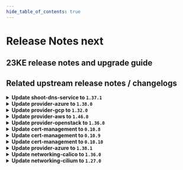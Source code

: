 ```yaml
---
hide_table_of_contents: true
---
```


# Release Notes next

## 23KE release notes and upgrade guide

## Related upstream release notes / changelogs


<details>
<summary><b>Update shoot-dns-service to <code>1.37.1</code></b></summary>

# [gardener/gardener-extension-shoot-dns-service]

## 🐛 Bug Fixes

- `[USER]` Fail if reading secret for external provider fails. (#231) by `Martin Weindel <martin.weindel@sap.com>` [$890c829ba1058e748ef1f05ec7bfe3bbf644f6a7]

</details>

<details>
<summary><b>Update provider-azure to <code>1.38.0</code></b></summary>

# [gardener/gardener-extension-provider-azure]

## ⚠️ Breaking Changes

- `[OPERATOR]` The `security.gardener.cloud/pod-security-enforce` annotation in the ControllerRegistration is set to `baseline`. With this, the pods running in the extension namespace should comply with `baseline` pod-security standard. by @shafeeqes [#713]
- `[OPERATOR]` `provider-azure` no longer supports Shoots or Seeds with Кubernetes version < 1.22. by @shafeeqes [#708]
## ✨ New Features

- `[DEVELOPER]` This extension is now compatible with the `MachineControllerManagerDeployment` feature gate of `gardenlet`. by @rfranzke [#705]
- `[OPERATOR]` The `gardener-extension-admission-azure` chart allows to optionally configure a projected volume based kubeconfig. by @timuthy [#721]
## 🏃 Others

- `[OPERATOR]` Remove limits from critical control plane components. by @kon-angelo [#715]
- `[OPERATOR]` always search latest os version to build up the Bastion instance by @tedteng [#668]
- `[USER]` The node-controller-manager is now set to keep setting deprecated node labels for k8s clusters of version `>=1.26.0, <1.28.0` to ensure pods using persistent volumes with node affinities are scheduled in the cluster. by @vpnachev [#716]
# [gardener/terraformer]

## 🏃 Others

- `[OPERATOR]` Alpine has been updated to v1.18.2 by @kon-angelo [gardener/terraformer#138]
- `[OPERATOR]` Golang has been updated to v1.20.5 by @kon-angelo [gardener/terraformer#138]

</details>

<details>
<summary><b>Update provider-gcp to <code>1.32.0</code></b></summary>

# [gardener/gardener-extension-provider-gcp]

## ⚠️ Breaking Changes

- `[OPERATOR]` `provider-gcp` no longer supports Shoots or Seeds with Кubernetes version < 1.22. by @shafeeqes [#628]
- `[OPERATOR]` The `security.gardener.cloud/pod-security-enforce` annotation in the ControllerRegistration is set to `baseline`. With this, the pods running in the extension namespace should comply with `baseline` pod-security standard. by @shafeeqes [#632]
## ✨ New Features

- `[DEVELOPER]` This extension is now compatible with the `MachineControllerManagerDeployment` feature gate of `gardenlet`. by @rfranzke [#624]
- `[OPERATOR]` The `gardener-extension-admission-gcp` chart allows to optionally configure a projected volume based kubeconfig. by @timuthy [#638]
## 🏃 Others

- `[OPERATOR]` `cloud-controller-manager`'s route controller is no longer activated for clusters with overlay network by @ScheererJ [#631]
- `[OPERATOR]` Remove limits from critical control plane components. by @kon-angelo [#634]
- `[OPERATOR]` The following image is updated:  
  - registry.k8s.io/cloud-provider-gcp/gcp-compute-persistent-disk-csi-driver: v1.9.5 -> v1.9.7 by @ialidzhikov [#636]
# [gardener/terraformer]

## 🏃 Others

- `[OPERATOR]` Golang has been updated to v1.20.5 by @kon-angelo [gardener/terraformer#138]
- `[OPERATOR]` Alpine has been updated to v1.18.2 by @kon-angelo [gardener/terraformer#138]

</details>

<details>
<summary><b>Update provider-aws to <code>1.46.0</code></b></summary>

# [gardener/gardener-extension-provider-aws]

## ⚠️ Breaking Changes

- `[OPERATOR]` `provider-aws` no longer supports Shoots or Seeds with Кubernetes version < 1.22. by @shafeeqes [#771]
- `[USER]` If the AWS Load Balancer Controller is deployed, the user used by the cloudprovider needs additional permissions. See last section in this example AWS IAM policy document [here](https://github.com/gardener/gardener-extension-provider-aws/blob/master/docs/usage-as-end-user.md#permissions) for more details. by @MartinWeindel [#717]
## ✨ New Features

- `[OPERATOR]` The `gardener-extension-admission-aws` chart allows to optionally configure a projected volume based kubeconfig. by @timuthy [#791]
- `[DEVELOPER]` This extension is now compatible with the `MachineControllerManagerDeployment` feature gate of `gardenlet`. by @rfranzke [#774]
- `[USER]` The AWS Load Balancer Controller is deployed into the control plane if enabled with `spec.provider.controlPlaneConfig.loadBalancerController.enabled=true` in the shoot manifest. by @MartinWeindel [#717]
## 🏃 Others

- `[OPERATOR]` Infrastructure dualstack support can be enabled via `spec.provider.infrastructureConfig.dualStack.enabled: true` in the shoot.yaml. by @DockToFuture [#778]
- `[OPERATOR]` add a sustainable way to get available image AMIs for the test by @tedteng [#715]
- `[OPERATOR]` Remove limits from system critical components by @kon-angelo [#787]
# [gardener/terraformer]

## 🏃 Others

- `[OPERATOR]` Golang has been updated to v1.20.5 by @kon-angelo [gardener/terraformer#138]
- `[OPERATOR]` Alpine has been updated to v1.18.2 by @kon-angelo [gardener/terraformer#138]

</details>

<details>
<summary><b>Update provider-openstack to <code>1.36.0</code></b></summary>

# [gardener/machine-controller-manager]

## 🐛 Bug Fixes

- `[OPERATOR]` Included `UnavailableReplicas` in determining if a machine deployment status update is needed by @ialidzhikov [gardener/machine-controller-manager#834]
# [gardener/gardener-extension-provider-openstack]

## ⚠️ Breaking Changes

- `[OPERATOR]` `provider-openstack` no longer supports Seeds or Shoots with Кubernetes version < 1.22. by @shafeeqes [#648]
- `[OPERATOR]` The `security.gardener.cloud/pod-security-enforce` annotation in the ControllerRegistration is set to `baseline`. With this, the pods running in the extension namespace should comply with `baseline` pod-security standard. by @shafeeqes [#653]
## ✨ New Features

- `[OPERATOR]` Flow-based infrastructure reconciliation without Terraformer by @MartinWeindel [#528]
- `[OPERATOR]` The `gardener-extension-admission-openstack` chart allows to optionally configure a projected volume based kubeconfig. by @timuthy [#660]
- `[DEVELOPER]` This extension is now compatible with the `MachineControllerManagerDeployment` feature gate of `gardenlet`. by @rfranzke [#645]
## 🐛 Bug Fixes

- `[OPERATOR]` Fix rendering of CSI manila storageclass if creating infrastructure fails. by @MartinWeindel [#652]
## 🏃 Others

- `[OPERATOR]` Provider-extension will attempt to delete all kubernetes loadbalancers that were not cleaned up by the CCM on infrastructure deletion. by @kon-angelo [#656]
- `[OPERATOR]` machineDeployment will have the label `topology.cinder.csi.openstack.org/zone` when created. by @elankath [#659]
- `[OPERATOR]` Remove limits from critical control plane components. by @kon-angelo [#657]
- `[DEVELOPER]` All code related to the removed `APIServerSNI` feature gate of `gardenlet` has been removed from this extension. by @rfranzke [#644]
# [gardener/terraformer]

## 🏃 Others

- `[OPERATOR]` Golang has been updated to v1.20.5 by @kon-angelo [gardener/terraformer#138]
- `[OPERATOR]` Alpine has been updated to v1.18.2 by @kon-angelo [gardener/terraformer#138]

</details>

<details>
<summary><b>Update cert-management to <code>0.10.8</code></b></summary>

# [gardener/cert-management]

## ⚠️ Breaking Changes

- `[OPERATOR]` Support of CRDs of version `apiextensions.k8s.io/v1beta1` is dropped. by @acumino [#133]
## 🏃 Others

- `[OPERATOR]` Bump golang from `1.20.6` to `1.20.7` by @MartinWeindel [#134]

</details>

<details>
<summary><b>Update cert-management to <code>0.10.9</code></b></summary>

# [gardener/cert-management]

## 🐛 Bug Fixes

- `[OPERATOR]` Fix optional deployment of CRDs which was broken with release v0.10.8 by @MartinWeindel [#135]

</details>

<details>
<summary><b>Update cert-management to <code>0.10.10</code></b></summary>

no release notes available

</details>

<details>
<summary><b>Update provider-azure to <code>1.38.1</code></b></summary>

# [gardener/gardener-extension-provider-azure]

## 🏃 Others

- `[OPERATOR]` Bastion instances now use the latest ubuntu server 22.04 LTS version  by @kon-angelo [#724]

</details>

<details>
<summary><b>Update networking-calico to <code>1.36.0</code></b></summary>

# [gardener/gardener-extension-networking-calico]

## ⚠️ Breaking Changes

- `[OPERATOR]` The `security.gardener.cloud/pod-security-enforce` annotation in the ControllerRegistration is set to `baseline`. With this, the pods running in the extension namespace should comply with `baseline` pod-security standard. by @shafeeqes [#280]
## ✨ New Features

- `[OPERATOR]` The `gardener-extension-admission-calico` chart allows to optionally configure a projected volume based kubeconfig. by @timuthy [#289]
## 🏃 Others

- `[OPERATOR]` Allow propagating pod routes to nodes without overlay network by specifying `shoot.spec.networking.providerConfig.overlay.createPodRoutes: true` by @ScheererJ [#285]

</details>

<details>
<summary><b>Update networking-cilium to <code>1.27.0</code></b></summary>

# [gardener/gardener-extension-networking-cilium]

## ⚠️ Breaking Changes

- `[OPERATOR]` The `security.gardener.cloud/pod-security-enforce` annotation in the ControllerRegistration is set to `baseline`. With this, the pods running in the extension namespace should comply with `baseline` pod-security standard. by @shafeeqes [#199]
## ✨ New Features

- `[OPERATOR]` The `gardener-extension-admission-cilium` chart allows to optionally configure a projected volume based kubeconfig. by @timuthy [#208]
## 🏃 Others

- `[OPERATOR]` Allow propagating pod routes to nodes without overlay network by specifying `shoot.spec.networking.providerConfig.overlay.createPodRoutes: true` by @ScheererJ [#203]
- `[OPERATOR]` Update cilium to `v1.14.0`. by @DockToFuture [#206]
- `[OPERATOR]` Update to cilium `v1.14.1`. by @DockToFuture [#209]

</details>
